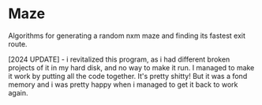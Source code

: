 # Maze
Algorithms for generating a random nxm maze and finding its fastest exit route.

[2024 UPDATE] - i revitalized this program, as i had different broken projects of it in my hard disk, and no way to make it run.
I managed to make it work by putting all the code together. It's pretty shitty! But it was a fond memory and i was pretty happy when i managed to get it back to work again.
